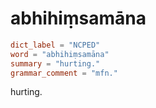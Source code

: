 # abhihiṃsamāna

``` toml
dict_label = "NCPED"
word = "abhihiṃsamāna"
summary = "hurting."
grammar_comment = "mfn."
```

hurting.

